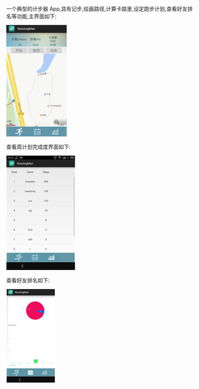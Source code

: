 一个典型的计步器 App,具有记步,绘画路径,计算卡路里,设定跑步计划,查看好友排名等功能,主界面如下:

![](/Files/1.png)

查看周计划完成度界面如下:

![](/Files/2.png)

查看好友排名如下:

![](/Files/3.png)
